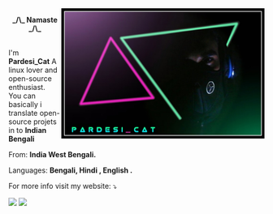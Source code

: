 <img src="https://raw.githubusercontent.com/PardesiCat/PardesiCat/main/img/Pardesicat.jpg" min-width="400px" max-width="400px" width="400px" align="right" alt="Loading">

<p align="middle">
<strong> _/\_ Namaste _/\_</strong>
</p>

<p align="left"> 
   <br> I'm <strong>Pardesi_Cat</strong> A linux lover and open-source enthusiast.
   <br> You can basically i translate open-source projets in to <strong>Indian Bengali</strong>
</p>

<p align="left">
   From: <strong>India West Bengali.</strong>
</p>

<p align="left">
  Languages: <strong>Bengali, Hindi , English .</strong>
</p>

<p align="left">
   For more info visit my website: ⤵️
</p>

<p align="left">
  <a href="https://pardesicat.xyz" alt="Official-Website">
  <img src="https://img.shields.io/badge/website-pardesicat.xyz-golden" /></a>

  

  <a href="mailto:contact@pardesicat.xyz" alt="E-Mail">
  <img src="https://img.shields.io/badge/Email-contact@pardesicat.xyz-golden"/></a>

</p>  
